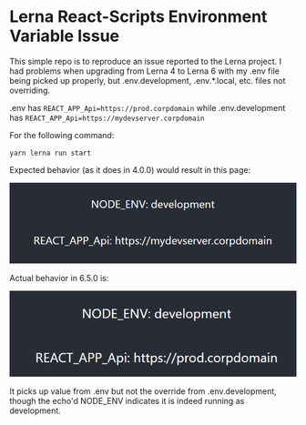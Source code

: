 # Lerna React-Scripts Environment Variable Issue

This simple repo is to reproduce an issue reported to the Lerna project.  I had problems when upgrading from Lerna 4 to Lerna 6 with my .env file being picked up properly, but .env.development, .env.*.local, etc. files not overriding.

.env has  `REACT_APP_Api=https://prod.corpdomain` while .env.development has `REACT_APP_Api=https://mydevserver.corpdomain`

For the following command:

    yarn lerna run start

Expected behavior (as it does in 4.0.0) would result in this page:

![REACT_APP_Api overriden value](docs/expected.png)

Actual behavior in 6.5.0 is:

![REACT_APP_Api actual value not overriden](docs/actual.png)

It picks up value from .env but not the override from .env.development, though the echo'd NODE_ENV indicates it is indeed running as development.